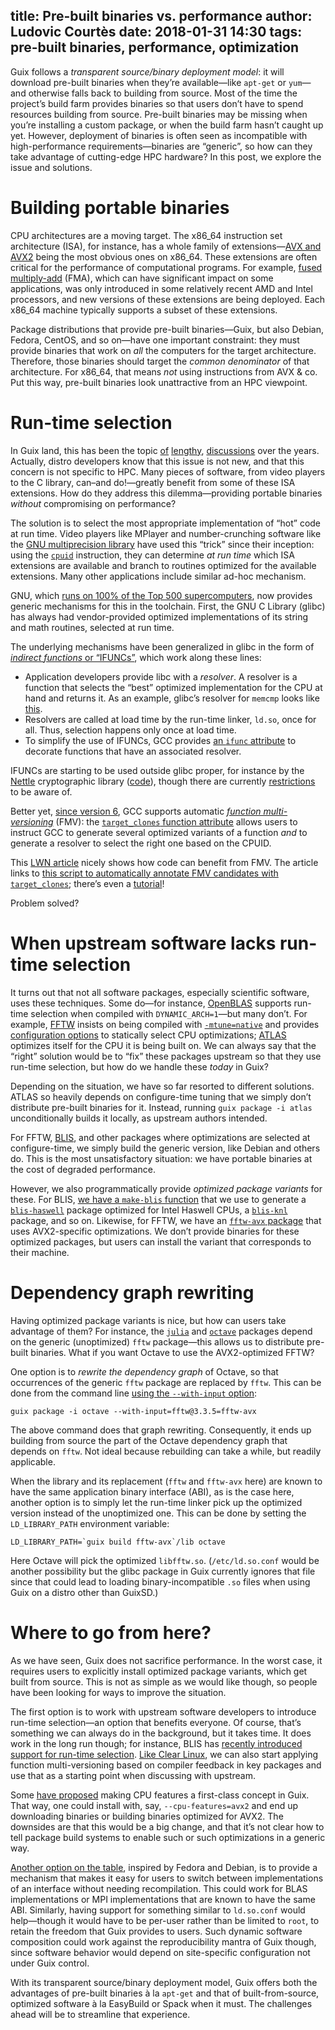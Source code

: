 title: Pre-built binaries vs. performance
author: Ludovic Courtès
date: 2018-01-31 14:30
tags: pre-built binaries, performance, optimization
---

Guix follows a _transparent source/binary deployment model_: it will
download pre-built binaries when they’re available—like `apt-get` or
`yum`—and otherwise falls back to building from source.  Most of the
time the project’s build farm provides binaries so that users don’t have
to spend resources building from source.  Pre-built binaries may be
missing when you’re installing a custom package, or when the build farm
hasn’t caught up yet.  However, deployment of binaries is often seen as
incompatible with high-performance requirements—binaries are “generic”,
so how can they take advantage of cutting-edge HPC hardware?  In this
post, we explore the issue and solutions.

# Building portable binaries

CPU architectures are a moving target.  The x86\_64 instruction set
architecture (ISA), for instance, has a whole family of extensions—[AVX
and AVX2](https://en.wikipedia.org/wiki/Advanced_Vector_Extensions)
being the most obvious ones on x86\_64.  These extensions are often
critical for the performance of computational programs.  For example,
[fused multiply-add](https://en.wikipedia.org/wiki/FMA_instruction_set)
(FMA), which can have significant impact on some applications, was only
introduced in some relatively recent AMD and Intel processors, and new
versions of these extensions are being deployed.  Each x86\_64 machine
typically supports a subset of these extensions.

Package distributions that provide pre-built binaries—Guix, but also
Debian, Fedora, CentOS, and so on—have one important constraint: they
must provide binaries that work on _all_ the computers for the target
architecture.  Therefore, those binaries should target the _common
denominator_ of that architecture.  For x86\_64, that means _not_ using
instructions from AVX & co.  Put this way, pre-built binaries look
unattractive from an HPC viewpoint.

# Run-time selection

In Guix land, this has been the topic
[of](https://lists.gnu.org/archive/html/guix-devel/2016-10/msg00005.html)
[lengthy](https://lists.gnu.org/archive/html/guix-devel/2017-08/msg00155.html),
[discussions](https://lists.gnu.org/archive/html/guix-devel/2017-09/msg00002.html)
over the years.  Actually, distro developers know that this issue is not
new, and that this concern is not specific to HPC.  Many pieces of
software, from video players to the C library, can–and do!—greatly
benefit from some of these ISA extensions.  How do they address this
dilemma—providing portable binaries _without_ compromising on
performance?

The solution is to select the most appropriate implementation of “hot”
code at run time.  Video players like MPlayer and number-crunching
software like the [GNU multiprecision library](https://gmplib.org/) have
used this “trick” since their inception: using the
[`cpuid`](https://en.wikipedia.org/wiki/Cpuid) instruction, they can
determine _at run time_ which ISA extensions are available and branch to
routines optimized for the available extensions.  Many other
applications include similar ad-hoc mechanism.

GNU, which [runs on 100% of the Top 500
supercomputers](https://www.top500.org/statistics/list/), now provides
generic mechanisms for this in the toolchain.  First, the GNU C Library
(glibc) has always had vendor-provided optimized implementations of its
string and math routines, selected at run time.

The underlying mechanisms have been generalized in glibc in the form of
[_indirect functions_ or
“IFUNCs”](https://sourceware.org/glibc/wiki/GNU_IFUNC), which work along
these lines:

  - Application developers provide libc with a _resolver_.  A resolver
    is a function that selects the “best” optimized implementation for
    the CPU at hand and returns it.  As an example, glibc’s resolver for
    `memcmp` looks like
    [this](https://sourceware.org/git/?p=glibc.git;a=blob;f=sysdeps/x86_64/multiarch/ifunc-memcmp.h).
  - Resolvers are called at load time by the run-time linker, `ld.so`,
    once for all.  Thus, selection happens only once at load time.
  - To simplify the use of IFUNCs, GCC provides [an `ifunc`
    attribute](https://gcc.gnu.org/onlinedocs/gcc-7.3.0/gcc/Common-Function-Attributes.html#index-ifunc-function-attribute)
    to decorate functions that have an associated resolver.
	
IFUNCs are starting to be used outside glibc proper, for instance by the
[Nettle](https://www.lysator.liu.se/~nisse/nettle/) cryptographic
library
([code](https://git.lysator.liu.se/nettle/nettle/blob/master/fat-setup.h#L32)),
though there are currently
[restrictions](https://sourceware.org/glibc/wiki/GNU_IFUNC#How_do_I_use_indirect_functions_in_my_own_code.3F)
to be aware of.

Better yet, [since version
6](https://developers.redhat.com/blog/2016/02/23/upcoming-features-in-gcc-6/),
GCC supports automatic [_function
multi-versioning_](https://gcc.gnu.org/wiki/FunctionMultiVersioning)
(FMV): the [`target_clones` function
attribute](https://gcc.gnu.org/onlinedocs/gcc-7.3.0/gcc/Common-Function-Attributes.html#index-target_005fclones-function-attribute)
allows users to instruct GCC to generate several optimized variants of a
function _and_ to generate a resolver to select the right one based on
the CPUID.

This [LWN article](https://lwn.net/Articles/691932/) nicely shows how
code can benefit from FMV.  The article links to [this script to
automatically annotate FMV candidates with
`target_clones`](https://github.com/clearlinux/make-fmv-patch); there’s
even a
[tutorial](https://clearlinux.org/documentation/clear-linux/tutorials/fmv)!

Problem solved?

# When upstream software lacks run-time selection

It turns out that not all software packages, especially scientific
software, uses these techniques.  Some do—for instance,
[OpenBLAS](https://guix-hpc.bordeaux.inria.fr/package/openblas) supports
run-time selection when compiled with `DYNAMIC_ARCH=1`—but many don’t.
For example, [FFTW](https://guix-hpc.bordeaux.inria.fr/package/fftw)
insists on being compiled with
[`-mtune=native`](https://gcc.gnu.org/onlinedocs/gcc-7.3.0/gcc/x86-Options.html#index-mtune-15)
and provides [configuration
options](http://fftw.org/fftw3_doc/Installation-on-Unix.html#Installation-on-Unix)
to statically select CPU optimizations;
[ATLAS](https://guix-hpc.bordeaux.inria.fr/package/atlas) optimizes
itself for the CPU it is being built on.  We can always say that the
“right” solution would be to “fix” these packages upstream so that they
use run-time selection, but how do we handle these _today_ in Guix?

Depending on the situation, we have so far resorted to different
solutions.  ATLAS so heavily depends on configure-time tuning that we
simply don’t distribute pre-built binaries for it.  Instead, running
`guix package -i atlas` unconditionally builds it locally, as upstream
authors intended.

For FFTW, [BLIS](https://guix-hpc.bordeaux.inria.fr/package/blis), and
other packages where optimizations are selected at configure-time, we
simply build the generic version, like Debian and others do.  This is
the most unsatisfactory situation: we have portable binaries at the cost
of degraded performance.

However, we also programmatically provide _optimized package variants_
for these.  For BLIS, [we have a `make-blis`
function](https://git.savannah.gnu.org/cgit/guix.git/tree/gnu/packages/maths.scm#n2687)
that we use to generate a
[`blis-haswell`](https://git.savannah.gnu.org/cgit/guix.git/tree/gnu/packages/maths.scm?id=fddf1dc3aba3176b6efc9e0be0918245665a6ebf#n2762)
package optimized for Intel Haswell CPUs, a
[`blis-knl`](https://git.savannah.gnu.org/cgit/guix.git/tree/gnu/packages/maths.scm?id=fddf1dc3aba3176b6efc9e0be0918245665a6ebf#n2767)
package, and so on.  Likewise, for FFTW, we have an [`fftw-avx`
package](https://git.savannah.gnu.org/cgit/guix.git/tree/gnu/packages/algebra.scm?id=ea5624739855f1770c960859e73d3758a95b7282#n592)
that uses AVX2-specific optimizations.  We don’t provide binaries for
these optimized packages, but users can install the variant that
corresponds to their machine.

# Dependency graph rewriting

Having optimized package variants is nice, but how can users take
advantage of them?  For instance, the
[`julia`](https://guix-hpc.bordeaux.inria.fr/package/julia) and
[`octave`](https://guix-hpc.bordeaux.inria.fr/package/octave) packages
depend on the generic (unoptimized) `fftw` package—this allows us to
distribute pre-built binaries.  What if you want Octave to use the
AVX2-optimized FFTW?

One option is to _rewrite the dependency graph_ of Octave, so that
occurrences of the generic `fftw` package are replaced by `fftw`.  This
can be done from the command line [using the `--with-input`
option](https://www.gnu.org/software/guix/manual/html_node/Package-Transformation-Options.html):

```
guix package -i octave --with-input=fftw@3.3.5=fftw-avx
```

The above command does that graph rewriting.  Consequently, it ends up
building from source the part of the Octave dependency graph that
depends on `fftw`.  Not ideal because rebuilding can take a while, but
readily applicable.

When the library and its replacement (`fftw` and `fftw-avx` here) are
known to have the same application binary interface (ABI), as is the
case here, another option is to simply let the run-time linker pick up
the optimized version instead of the unoptimized one.  This can be done
by setting the `LD_LIBRARY_PATH` environment variable:

```
LD_LIBRARY_PATH=`guix build fftw-avx`/lib octave
```

Here Octave will pick the optimized `libfftw.so`.  (`/etc/ld.so.conf`
would be another possibility but the glibc package in Guix currently
ignores that file since that could lead to loading
binary-incompatible `.so` files when using Guix on a distro other than
GuixSD.)

# Where to go from here?

As we have seen, Guix does not sacrifice performance.  In the worst
case, it requires users to explicitly install optimized package
variants, which get built from source.  This is not as simple as we
would like though, so people have been looking for ways to improve the
situation.

The first option is to work with upstream software developers to
introduce run-time selection—an option that benefits everyone.  Of
course, that’s something we can always do in the background, but it
takes time.  It does work in the long run though; for instance, BLIS has
[recently introduced support for run-time
selection](https://github.com/flame/blis/issues/129).  [Like Clear
Linux](https://clearlinux.org/documentation/clear-linux/tutorials/fmv),
we can also start applying function multi-versioning based on compiler
feedback in key packages and use that as a starting point when
discussing with upstream.

Some [have
proposed](https://lists.gnu.org/archive/html/guix-devel/2017-08/msg00155.html)
making CPU features a first-class concept in Guix.  That way, one could
install with, say, `--cpu-features=avx2` and end up downloading binaries
or building binaries optimized for AVX2.  The downsides are that this
would be a big change, and that it’s not clear how to tell package build
systems to enable such or such optimizations in a generic way.

[Another option on the
table](https://lists.gnu.org/archive/html/guix-devel/2017-08/msg00194.html),
inspired by Fedora and Debian, is to provide a mechanism that makes it
easy for users to switch between implementations of an interface without
needing recompilation.  This could work for BLAS implementations or MPI
implementations that are known to have the same ABI.  Similarly, having
support for something similar to `ld.so.conf` would help—though it would
have to be per-user rather than be limited to `root`, to retain the
freedom that Guix provides to users.  Such dynamic software composition
could work against the reproducibility mantra of Guix though, since
software behavior would depend on site-specific configuration not under
Guix control.

With its transparent source/binary deployment model, Guix offers both
the advantages of pre-built binaries à la `apt-get` and that of
built-from-source, optimized software à la EasyBuild or Spack when it
must.  The challenges ahead will be to streamline that experience.
